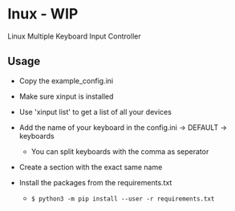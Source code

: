 # Inux - WIP
Linux Multiple Keyboard Input Controller


## Usage

- Copy the example_config.ini
- Make sure xinput is installed
- Use 'xinput list' to get a list of all your devices
- Add the name of your keyboard in the config.ini &rarr; DEFAULT &rarr; keyboards
  - You can split keyboards with the comma as seperator
- Create a section with the exact same name


- Install the packages from the requirements.txt
  - `$ python3 -m pip install --user -r requirements.txt`
